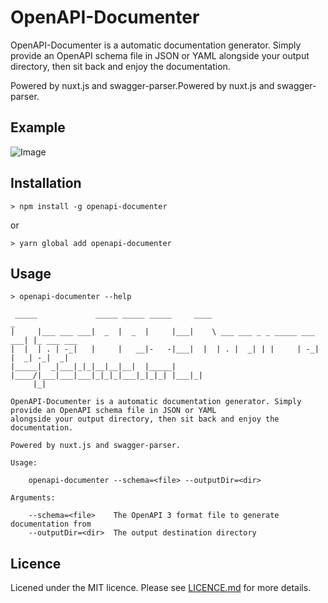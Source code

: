 # OpenAPI-Documenter
OpenAPI-Documenter is a automatic documentation generator. Simply provide an OpenAPI schema file in JSON or YAML alongside your output directory, then sit back and enjoy the documentation.

Powered by nuxt.js and swagger-parser.Powered by nuxt.js and swagger-parser.

## Example
![Image](https://raw.githubusercontent.com/ouropencode/openapi-documenter/master/example.png)

## Installation

```
> npm install -g openapi-documenter
```
or
```
> yarn global add openapi-documenter
```

## Usage
```
> openapi-documenter --help

 _____             _____ _____ _____     ____                            _
|     |___ ___ ___|  _  |  _  |     |___|    \ ___ ___ _ _ _____ ___ ___| |_ ___ ___
|  |  | . | -_|   |     |   __|-   -|___|  |  | . |  _| | |     | -_|   |  _| -_|  _|
|_____|  _|___|_|_|__|__|__|  |_____|   |____/|___|___|___|_|_|_|___|_|_|_| |___|_|
     |_|                                                                      

OpenAPI-Documenter is a automatic documentation generator. Simply provide an OpenAPI schema file in JSON or YAML
alongside your output directory, then sit back and enjoy the documentation.

Powered by nuxt.js and swagger-parser.

Usage:

    openapi-documenter --schema=<file> --outputDir=<dir>

Arguments:

    --schema=<file>    The OpenAPI 3 format file to generate documentation from
    --outputDir=<dir>  The output destination directory
```

## Licence
Licened under the MIT licence. Please see [LICENCE.md](LICENCE.md) for more details.
